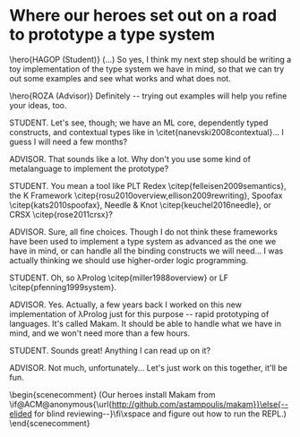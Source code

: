 # Where our heroes set out on a road to prototype a type system

\hero{HAGOP (Student)} (...) So yes, I think my next step should be writing a toy implementation of the
type system we have in mind, so that we can try out some examples and see what works
and what does not.

\hero{ROZA (Advisor)} Definitely -- trying out examples will help you refine your ideas, too.

STUDENT. Let's see, though; we have an ML core, dependently typed constructs, and
contextual types like in \citet{nanevski2008contextual}... I guess I will need a few
months?

ADVISOR. That sounds like a lot. Why don't you use some kind of metalanguage to implement
the prototype?

STUDENT. You mean a tool like PLT Redex \citep{felleisen2009semantics}, the K Framework
\citep{rosu2010overview,ellison2009rewriting}, Spoofax \citep{kats2010spoofax}, Needle \&
Knot \citep{keuchel2016needle}, or CRSX \citep{rose2011crsx}?

ADVISOR. Sure, all fine choices. Though I do not think these frameworks have been used to
implement a type system as advanced as the one we have in mind, or can handle all the
binding constructs we will need... I was actually thinking we should use higher-order
logic programming.

STUDENT. Oh, so λProlog \citep{miller1988overview} or LF \citep{pfenning1999system}.

ADVISOR. Yes. Actually, a few years back I worked on this new implementation of λProlog
just for this purpose -- rapid prototyping of languages. It's called Makam. It should be
able to handle what we have in mind, and we won't need more than a few hours.

STUDENT. Sounds great! Anything I can read up on it?

ADVISOR. Not much, unfortunately... Let's just work on this together, it'll be fun.

\begin{scenecomment}
(Our heroes install Makam from
\if@ACM@anonymous{\url{http://github.com/astampoulis/makam}}\else{--elided for blind
reviewing--}\fi\xspace
and figure out how to run the REPL.)
\end{scenecomment}
